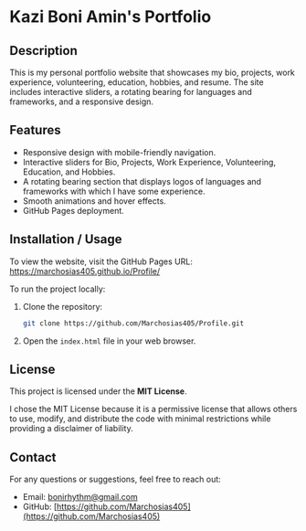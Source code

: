 
# Kazi Boni Amin's Portfolio


## Description
This is my personal portfolio website that showcases my bio, projects, work experience, volunteering, education, hobbies, and resume. The site includes interactive sliders, a rotating bearing for languages and frameworks, and a responsive design.


## Features
- Responsive design with mobile-friendly navigation.
- Interactive sliders for Bio, Projects, Work Experience, Volunteering, Education, and Hobbies.
- A rotating bearing section that displays logos of languages and frameworks with which I have some experience.
- Smooth animations and hover effects.
- GitHub Pages deployment.


## Installation / Usage
To view the website, visit the GitHub Pages URL:
https://marchosias405.github.io/Profile/

To run the project locally:
1. Clone the repository:
   ```bash
   git clone https://github.com/Marchosias405/Profile.git
   ```
2. Open the `index.html` file in your web browser.



## License
This project is licensed under the **MIT License**.

I chose the MIT License because it is a permissive license that allows others to use, modify, and distribute the code with minimal restrictions while providing a disclaimer of liability.




## Contact
For any questions or suggestions, feel free to reach out:
- Email: [bonirhythm@gmail.com](mailto:bonirhythm@gmail.com)
- GitHub: [https://github.com/Marchosias405](https://github.com/Marchosias405)